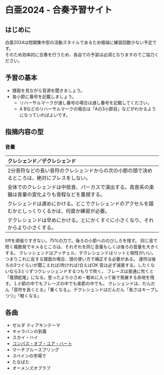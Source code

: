 # 白亜2024 - 合奏予習サイト

## はじめに
白亜2024は短期集中型の活動スタイルであるため極端に練習回数少ない予定です。  
そのため効率的に合奏を行うため、各自での予習は必須となりますのでご協力ください。

## 予習の基本
- 譜面を見ながら音源を聞きましょう。
- 各小節に番号を記載しましょう。
    - リハーサルマークが通し番号の場合は通し番号を記載してください。
    - A Bなどのリハーサルマークの場合は「Aの3小節目」などがわかるようになっていればよいです。

## 指摘内容の型

### 音量
| クレシェンド／デクレシェンド                                                                           |
| :----------------------------------------------------------------------------------------------------- |
| 2分音符などの長い音符のクレシェンドからの次の小節の頭で決めるところは、絶対にブレスをしない。          |
| 全体でのクレシェンドは中低音、パーカスで演出する。高音系の楽器は音量の変化よりも音程などを重視する。   |
| クレシェンドは遅めにかける。どこでクレシェンドのアクセルを踏むかとしっくりくるかは、何度か練習が必要。 |
| デクレシェンドは早めにかける。とにかくすぐに小さくなり、それからより小さくする。                       |

f/ffを頑張りすぎない。75%の力で。後ろの小節へののびしろを残す。
同じ音で短く複数発でキメるところは、それぞれを同じ音量もしくは後ろの音量を大きくする。
クレッシェンドはアッチェル、デクレシェンドはリットと相性がいい。つまりこれに反する譜面の場合、頭の使い方で補正する必要がある。
連符は後ろの3つぐらいが聞こえれば/吹ければ/合えばOK
音は必ず減衰する。したくないなら3ミリずつクレッシェンドするつもりで吹く。
フレーズは普通に吹くと「竜頭蛇尾」になる。思ったより小さめ・軽めに入って後で発展する余地を残す。１小節の中でもフレーズの中でも楽節の中でも。
クレシェンドは、だんだん「音符を長くとる」「重くなる」。デクレシェンドはだんだん「長さはキープしつつ」「軽くなる」


## 各曲
- ゼルダ ティアキンテーマ
- キャラバンの到着
- スカイ・ハイ
- [コンパス・オブ・ユア・ハート](compass.md)
- マーチブルースプリング
- スペインの市場で
- たなばた
- オーメンズオブラブ